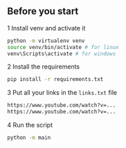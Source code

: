 ## Before you start

1 Install venv and activate it

```bash
python -m virtualenv venv
source venv/bin/activate # for linux
venv\Scripts\activate # for windows
```

2 Install the requirements

```bash
pip install -r requirements.txt
```

3 Put all your links in the `links.txt` file

```txt
https://www.youtube.com/watch?v=...
https://www.youtube.com/watch?v=...
```

4 Run the script

```bash
python -m main
```